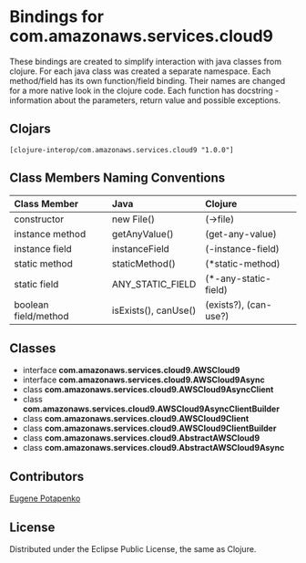 # Bindings for com.amazonaws.services.cloud9

These bindings are created to simplify interaction with java classes from clojure.
For each java class was created a separate namespace.
Each method/field has its own function/field binding.
Their names are changed for a more native look in the clojure code. Each function has docstring - information about the parameters, return value and possible exceptions.

## Clojars

```
[clojure-interop/com.amazonaws.services.cloud9 "1.0.0"]
```

## Class Members Naming Conventions

| Class Member | Java | Clojure |
|:--|:--|:--|
| constructor | new File() | (->file) |
| instance method | getAnyValue() | (get-any-value) |
| instance field | instanceField | (-instance-field) |
| static method | staticMethod() | (*static-method) |
| static field | ANY_STATIC_FIELD | (*-any-static-field) |
| boolean field/method | isExists(), canUse() | (exists?), (can-use?) |

## Classes

- interface **com.amazonaws.services.cloud9.AWSCloud9**
- interface **com.amazonaws.services.cloud9.AWSCloud9Async**
- class **com.amazonaws.services.cloud9.AWSCloud9AsyncClient**
- class **com.amazonaws.services.cloud9.AWSCloud9AsyncClientBuilder**
- class **com.amazonaws.services.cloud9.AWSCloud9Client**
- class **com.amazonaws.services.cloud9.AWSCloud9ClientBuilder**
- class **com.amazonaws.services.cloud9.AbstractAWSCloud9**
- class **com.amazonaws.services.cloud9.AbstractAWSCloud9Async**

## Contributors

[Eugene Potapenko](https://github.com/potapenko/)

## License

Distributed under the Eclipse Public License, the same as Clojure.
